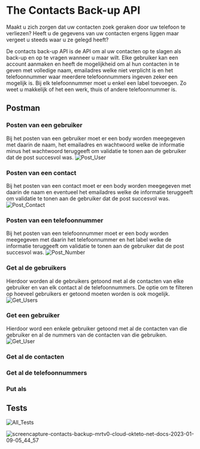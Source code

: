 # The Contacts Back-up API
Maakt u zich zorgen dat uw contacten zoek geraken door uw telefoon te verliezen?
Heeft u de gegevens van uw contacten ergens liggen maar vergeet u steeds waar u ze gelegd heeft?

De contacts back-up API is de API om al uw contacten op te slagen als back-up en op te vragen wanneer u maar wilt. Elke gebruiker kan een account aanmaken en heeft de mogelijkheid om al hun contacten in te geven met volledige naam, emailadres welke niet verplicht is en het telefoonnummer waar meerdere telefoonnummers ingeven zeker een mogelijk is. Bij elk telefoonnummer moet u enkel een label toevoegen. Zo weet u makkelijk of het een werk, thuis of andere telefoonnummer is.

## Postman
### Posten van een gebruiker
Bij het posten van een gebruiker moet er een body worden meegegeven met daarin de naam, het emailadres en wachtwoord welke de informatie minus het wachtwoord teruggeeft om validatie te tonen aan de gebruiker dat de post succesvol was.
![Post_User](https://user-images.githubusercontent.com/57659923/210564723-85d25431-8537-4a76-baa3-6ece9161b438.png)

### Posten van een contact
Bij het posten van een contact moet er een body worden meegegeven met daarin de naam en eventueel het emailadres welke de informatie teruggeeft om validatie te tonen aan de gebruiker dat de post succesvol was.
![Post_Contact](https://user-images.githubusercontent.com/57659923/210565320-79f7222a-e18e-4565-aece-06586f384587.png)

### Posten van een telefoonnummer
Bij het posten van een telefoonnummer moet er een body worden meegegeven met daarin het telefoonnummer en het label welke de informatie teruggeeft om validatie te tonen aan de gebruiker dat de post succesvol was.
![Post_Number](https://user-images.githubusercontent.com/57659923/210567365-3b282c2b-f069-431f-a69e-7333092d454b.png)

### Get al de gebruikers
Hierdoor worden al de gebruikers getoond met al de contacten van elke gebruiker en van elk contact al de telefoonnummers. De optie om te filteren op hoeveel gebruikers er getoond moeten worden is ook mogelijk.
![Get_Users](https://user-images.githubusercontent.com/57659923/210567530-317119e7-bbb2-4ff6-8e60-e13e617d2b15.png)

### Get een gebruiker
Hierdoor word een enkele gebruiker getoond met al de contacten van die gebruiker en al de nummers van de contacten van die gebruiken.
![Get_User](https://user-images.githubusercontent.com/57659923/210568730-454a58d5-5e6c-4904-be1d-41850a5517a5.png)

### Get al de contacten


### Get al de telefoonnummers


### Put als

## Tests
![All_Tests](https://user-images.githubusercontent.com/57659923/211242569-1d2dbee0-0053-46c3-b333-a46bd417d3e4.png)

![screencapture-contacts-backup-mrtv0-cloud-okteto-net-docs-2023-01-09-05_44_57](https://user-images.githubusercontent.com/57659923/211242502-2bc28413-1e61-405d-900a-18e81d7a2d64.png)

